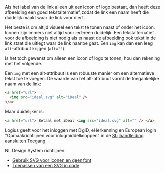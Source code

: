 <!-- @license CC0-1.0 -->

Als het label van de link alleen uit een icoon of logo bestaat, dan heeft deze afbeelding een goed tekstalternatief, zodat de link een naam heeft die duidelijk maakt waar de link voor dient.

Het beste is om altijd visueel een tekst te tonen naast of onder het icoon. Iconen zijn immers niet altijd voor iedereen duidelijk. Een tekstalternatief voor de afbeelding is niet nodig als er naast de afbeelding ook tekst in de link staat die uitlegt waar de link naartoe gaat. Een `img` kan dan een leeg `alt`-attribuut krijgen (`alt=""`).

Is het toch gewenst om alleen een icoon of logo te tonen, hou dan rekening met het volgende.

Een `img` met een alt-attribuut is een robuuste manier om een alternatieve tekst toe te voegen. De waarde van het alt-attribuut vormt de toegankelijke naam van de link:

```html
<a href="url">
  <img src="ideal.svg" alt="iDeal" />
</a>
```

Maar duidelijker is:

```html
<a href="url"> Betaal met iDeal <img src="ideal.svg" alt="" /> </a>
```

Logius geeft voor het inloggen met DigiD, eHerkenning en European login "Opmaakrichtlijnen voor inlogmiddelknoppen" in de [Stijlhandleiding aansluiten Toegang](https://www.logius.nl/domeinen/toegang/stijlhandleiding-aansluiten-toegang).

NL Design System richtlijnen:

- [Gebruik SVG voor iconen en geen font](/richtlijnen/stijl/iconen/gebruik-svg)
- [Toepassen van een SVG in code](/richtlijnen/stijl/iconen/gebruik-svg#toepassen-van-een-svg-in-code)
